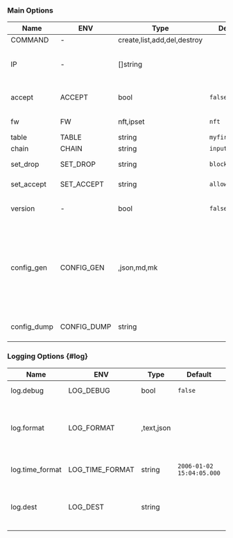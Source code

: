 
### Main Options

| Name | ENV | Type | Default | Description |
|------|-----|------|---------|-------------|
| COMMAND              | -                    | create,list,add,del,destroy |  | Команда |
| IP                   | -                    | []string |  | IP адрес (для команд add, del) |
| accept               | ACCEPT               | bool | `false` | Use Accept instead of Drop |
| fw                   | FW                   | nft,ipset | `nft` | Firewall type |
| table                | TABLE                | string | `myfirewall` | Table name |
| chain                | CHAIN                | string | `input` | Chain name |
| set_drop             | SET_DROP             | string | `blocked_nets` | Drop set name |
| set_accept           | SET_ACCEPT           | string | `allowed_nets` | Accept set name |
| version              | -                    | bool | `false` | Show version and exit |
| config_gen           | CONFIG_GEN           | ,json,md,mk |  | Generate and print config definition in given format and exit (default: '', means skip) |
| config_dump          | CONFIG_DUMP          | string |  | Dump config dest filename |

### Logging Options {#log}

| Name | ENV | Type | Default | Description |
|------|-----|------|---------|-------------|
| log.debug            | LOG_DEBUG            | bool | `false` | Show debug info |
| log.format           | LOG_FORMAT           | ,text,json |  | Output format (default: '', means use text if DEBUG) |
| log.time_format      | LOG_TIME_FORMAT      | string | `2006-01-02 15:04:05.000` | Time format for text output |
| log.dest             | LOG_DEST             | string |  | Log destination (default: '', means STDERR) |
